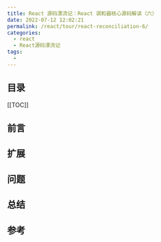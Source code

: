```yaml
---
title: React 源码漂流记：React 调和器核心源码解读（六）
date: 2022-07-12 12:02:21
permalink: /react/tour/react-reconciliation-6/
categories:
  - react
  - React源码漂流记
tags:
  - 
---
```


<Badges :content="[{type: 'tip', text: 'React17'}, {type: 'tip', text: '精简'}]" />

<TimeToRead />

## 目录

[[TOC]]

## 前言


## 扩展


## 问题

## 总结


## 参考

